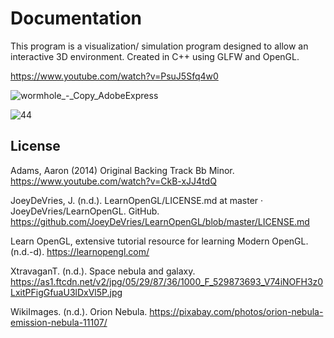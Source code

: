 # Documentation

This program is a visualization/ simulation program designed to allow an interactive 3D environment. Created in C++ using GLFW and OpenGL. 

https://www.youtube.com/watch?v=PsuJ5Sfq4w0

![wormhole_-_Copy_AdobeExpress](https://user-images.githubusercontent.com/110789514/216704227-c68cc59a-54d8-414e-b6e4-6f8f7c95a3d9.gif)

![44](https://user-images.githubusercontent.com/110789514/211556500-e5f18c06-389c-4f67-a1b5-4b9c389a6414.png)

## License

Adams, Aaron (2014) Original Backing Track Bb Minor. https://www.youtube.com/watch?v=CkB-xJJ4tdQ

JoeyDeVries, J. (n.d.). LearnOpenGL/LICENSE.md at master · JoeyDeVries/LearnOpenGL. GitHub. https://github.com/JoeyDeVries/LearnOpenGL/blob/master/LICENSE.md

Learn OpenGL, extensive tutorial resource for learning Modern OpenGL. (n.d.-d). https://learnopengl.com/

XtravaganT. (n.d.). Space nebula and galaxy. https://as1.ftcdn.net/v2/jpg/05/29/87/36/1000_F_529873693_V74iNOFH3z0LxitPFigGfuaU3lDxVl5P.jpg

WikiImages. (n.d.). Orion Nebula. https://pixabay.com/photos/orion-nebula-emission-nebula-11107/

